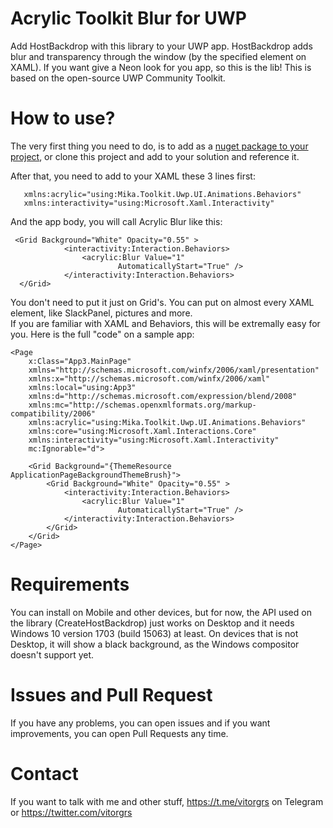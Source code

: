 # Acrylic Toolkit Blur for UWP
Add HostBackdrop with this library to your UWP app. HostBackdrop adds blur and transparency through the window (by the specified element on XAML). If you want give a Neon look for you app, so this is the lib! This is based on the open-source UWP Community Toolkit.

# How to use?
The very first thing you need to do, is to add as a [nuget package to your project](https://www.nuget.org/packages/Mika.Toolkit.Uwp.UI.Animations/), or clone this project and add to your solution and reference it. 

After that, you need to add to your XAML these 3 lines first:
```
   xmlns:acrylic="using:Mika.Toolkit.Uwp.UI.Animations.Behaviors"  
   xmlns:interactivity="using:Microsoft.Xaml.Interactivity"
  ``` 
   
And the app body, you will call Acrylic Blur like this:
```
 <Grid Background="White" Opacity="0.55" >
            <interactivity:Interaction.Behaviors>
                <acrylic:Blur Value="1"
                        AutomaticallyStart="True" />
            </interactivity:Interaction.Behaviors>
  </Grid>    
  ```
            
You don't need to put it just on Grid's. You can put on almost every XAML element, like SlackPanel, pictures and more.    
If you are familiar with XAML and Behaviors, this will be extremally easy for you. 
Here is the full "code" on a sample app:

``` XAML
<Page
    x:Class="App3.MainPage"
    xmlns="http://schemas.microsoft.com/winfx/2006/xaml/presentation"
    xmlns:x="http://schemas.microsoft.com/winfx/2006/xaml"
    xmlns:local="using:App3"
    xmlns:d="http://schemas.microsoft.com/expression/blend/2008"
    xmlns:mc="http://schemas.openxmlformats.org/markup-compatibility/2006"
    xmlns:acrylic="using:Mika.Toolkit.Uwp.UI.Animations.Behaviors"
    xmlns:core="using:Microsoft.Xaml.Interactions.Core"
    xmlns:interactivity="using:Microsoft.Xaml.Interactivity"
    mc:Ignorable="d">

    <Grid Background="{ThemeResource ApplicationPageBackgroundThemeBrush}">
        <Grid Background="White" Opacity="0.55" >
            <interactivity:Interaction.Behaviors>
                <acrylic:Blur Value="1"
                        AutomaticallyStart="True" />
            </interactivity:Interaction.Behaviors>
        </Grid>
    </Grid>
</Page>
```

# Requirements
You can install on Mobile and other devices, but for now, the API used on the library (CreateHostBackdrop) just works on Desktop and it needs Windows 10 version 1703 (build 15063) at least. On devices that is not Desktop, it will show a black background, as the Windows compositor doesn't support yet.

# Issues and Pull Request 
If you have any problems, you can open issues and if you want improvements, you can open Pull Requests any time.

# Contact
If you want to talk with me and other stuff, https://t.me/vitorgrs on Telegram or https://twitter.com/vitorgrs
